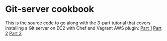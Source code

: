# Git-server cookbook

This is the source code to go along with the 3-part tutorial that covers installing a Git server on EC2 with Chef and Vagrant AWS plugin:
[Part 1](http://minimul.com/create-your-own-git-server-easily-with-chef-and-the-vagrant-aws-plugin-part-1.html)
[Part 2](http://minimul.com/create-your-own-git-server-easily-with-chef-and-the-vagrant-aws-plugin-part-2.html)
[Part 3](http://minimul.com/create-your-own-git-server-easily-with-chef-and-the-vagrant-aws-plugin-part-3.html)
